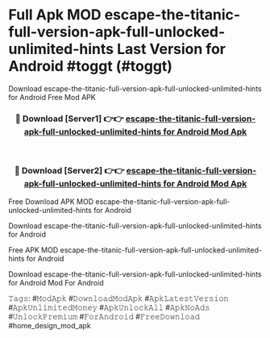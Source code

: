 # Full Apk MOD escape-the-titanic-full-version-apk-full-unlocked-unlimited-hints Last Version for Android #toggt (#toggt)
Download escape-the-titanic-full-version-apk-full-unlocked-unlimited-hints for Android Free Mod APK

<div align="center">
<h3>🔴 Download [Server1] 👉👉 <a href="https://apps.libra.edu.pl?title=escape-the-titanic-full-version-apk-full-unlocked-unlimited-hints&ref=18F">escape-the-titanic-full-version-apk-full-unlocked-unlimited-hints for Android Mod Apk</a></h3><br>

<h3>🔴 Download [Server2] 👉👉 <a href="https://apps.libra.edu.pl?title=escape-the-titanic-full-version-apk-full-unlocked-unlimited-hints&ref=18F">escape-the-titanic-full-version-apk-full-unlocked-unlimited-hints for Android Mod Apk</a></h3>
</div>


Free Download APK MOD escape-the-titanic-full-version-apk-full-unlocked-unlimited-hints for Android

Download escape-the-titanic-full-version-apk-full-unlocked-unlimited-hints for Android 

Free APK MOD escape-the-titanic-full-version-apk-full-unlocked-unlimited-hints for Android 

Download escape-the-titanic-full-version-apk-full-unlocked-unlimited-hints for Android Mod For Android

𝚃𝚊𝚐𝚜: #𝙼𝚘𝚍𝙰𝚙𝚔 #𝙳𝚘𝚠𝚗𝚕𝚘𝚊𝚍𝙼𝚘𝚍𝙰𝚙𝚔 #𝙰𝚙𝚔𝙻𝚊𝚝𝚎𝚜𝚝𝚅𝚎𝚛𝚜𝚒𝚘𝚗 #𝙰𝚙𝚔𝚄𝚗𝚕𝚒𝚖𝚒𝚝𝚎𝚍𝙼𝚘𝚗𝚎𝚢 #𝙰𝚙𝚔𝚄𝚗𝚕𝚘𝚌𝚔𝙰𝚕𝚕 #𝙰𝚙𝚔𝙽𝚘𝙰𝚍𝚜 #𝚄𝚗𝚕𝚘𝚌𝚔𝙿𝚛𝚎𝚖𝚒𝚞𝚖 #𝙵𝚘𝚛𝙰𝚗𝚍𝚛𝚘𝚒𝚍 #𝙵𝚛𝚎𝚎𝙳𝚘𝚠𝚗𝚕𝚘𝚊𝚍 #home_design_mod_apk